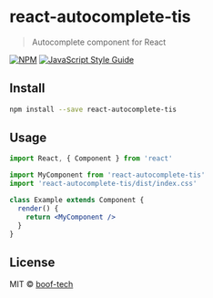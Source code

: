 # react-autocomplete-tis

> Autocomplete component for React

[![NPM](https://img.shields.io/npm/v/react-autocomplete-tis.svg)](https://www.npmjs.com/package/react-autocomplete-tis) [![JavaScript Style Guide](https://img.shields.io/badge/code_style-standard-brightgreen.svg)](https://standardjs.com)

## Install

```bash
npm install --save react-autocomplete-tis
```

## Usage

```jsx
import React, { Component } from 'react'

import MyComponent from 'react-autocomplete-tis'
import 'react-autocomplete-tis/dist/index.css'

class Example extends Component {
  render() {
    return <MyComponent />
  }
}
```

## License

MIT © [boof-tech](https://github.com/boof-tech)
